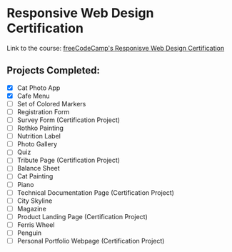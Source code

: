 # Responsive Web Design Certification

Link to the course: [freeCodeCamp's Responisve Web Design Certification](https://www.freecodecamp.org/learn/2022/responsive-web-design/)

## Projects Completed:
- [x] Cat Photo App
- [x] Cafe Menu
- [ ] Set of Colored Markers
- [ ] Registration Form
- [ ] Survey Form (Certification Project)
- [ ] Rothko Painting
- [ ] Nutrition Label
- [ ] Photo Gallery
- [ ] Quiz
- [ ] Tribute Page (Certification Project)
- [ ] Balance Sheet
- [ ] Cat Painting
- [ ] Piano
- [ ] Technical Documentation Page (Certification Project)
- [ ] City Skyline
- [ ] Magazine
- [ ] Product Landing Page (Certification Project)
- [ ] Ferris Wheel
- [ ] Penguin
- [ ] Personal Portfolio Webpage (Certification Project)